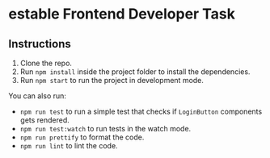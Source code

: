 # estable Frontend Developer Task

## Instructions

1. Clone the repo.
2. Run `npm install` inside the project folder to install the dependencies.
3. Run `npm start` to run the project in development mode.

You can also run:

- `npm run test` to run a simple test that checks if `LoginButton` components gets rendered.
- `npm run test:watch` to run tests in the watch mode.
- `npm run prettify` to format the code.
- `npm run lint` to lint the code.
